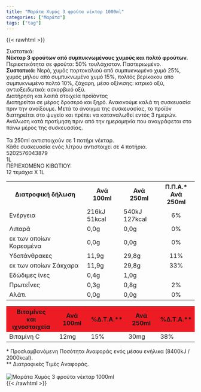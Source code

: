 ```yaml
---
title: "Μαράτα Χυμός 3 φρούτα νέκταρ 1000ml"
categories: ["Μαράτα"]
tags: ["tag"]
---
```

{{< rawhtml >}}

<div class="sload376"><div class="product"><div id="sistatika">Συστατικά:</div><div class="alltext"><b>Νέκταρ 3 φρούτων από συμπυκνωμένους χυμούς και πολτό φρούτων.</b> Περιεκτικότητα σε φρούτα: 50% τουλάχιστον. Παστεριωμένο.<br><b>Συστατικά:</b> Νερό, χυμός πορτοκαλιού από συμπυκνωμένο χυμό 25%, χυμός μήλου από συμπυκνωμένο χυμό 15%, πολτός βερίκοκου από συμπυκνωμένο πολτό 10%, ζάχαρη, μέσο οξίνισης: κιτρικό οξύ, αντιοξειδωτικό: ασκορβικό οξύ.<br></div><div id="loipa">Διατήρηση και λοιπά στοιχεία προϊόντος</div><div class="alltext">Διατηρείται σε μέρος δροσερό και ξηρό. Ανακινούμε καλά τη συσκευασία πριν την ανοίξουμε. Μετά το άνοιγμα της συσκευασίας, το προϊόν διατηρείται στο ψυγείο και πρέπει να καταναλωθεί εντός 3 ημερών. Ανάλωση κατά προτίμηση πριν από την ημερομηνία που αναγράφεται στο πάνω μέρος της συσκευασίας.<br><br>Τα 250ml αντιστοιχούν σε 1 ποτήρι νέκταρ.<br>Κάθε συσκευασία ενός λίτρου αντιστοιχεί σε 4 ποτήρια.</div><div id="barcode"><div id="barimage1"></div><span id="bartext">5202576043879</span></div><div id="varos"><div id="varosimage1"></div><span id="varostext">1L</span></div><div id="kivotio">ΠΕΡΙΕΧΟΜΕΝΟ ΚΙΒΩΤΙΟΥ:<br>12 τεμάχια Χ 1L</div><div class="tabout"><table id="diatable"><tbody><tr><th>Διατροφική δήλωση</th><th>Ανά 100ml</th><th>Ανά 250ml</th><th>Π.Π.Α.*<br>Ανά 250ml</th></tr><tr><td class="texr2">Ενέργεια</td><td class="texr">216kJ<br>51kcal</td><td class="texr">540kJ<br>127kcal</td><td class="texr" style="text-align:center">6%</td></tr><tr><td class="texr2">Λιπαρά</td><td class="texr">0,0g</td><td class="texr">0,0g</td><td class="texr" style="text-align:center">0%</td></tr><tr><td class="gray">εκ των οποίων Κορεσµένα</td><td class="gray2">0,0g</td><td class="gray2">0,0g</td><td class="gray2" style="text-align:center">0%</td></tr><tr><td class="texr2">Yδατάνθρακες</td><td class="texr">11,9g</td><td class="texr">29,8g</td><td class="texr" style="text-align:center">11%</td></tr><tr><td class="gray">εκ των οποίων Σάκχαρα</td><td class="gray2">11,9g</td><td class="gray2">29,8g</td><td class="gray2" style="text-align:center">33%</td></tr><tr><td class="texr2">Eδώδιμες ίνες</td><td class="texr">0,4g</td><td class="texr">1,0g</td><td class="texr" style="text-align:center"></td></tr><tr><td class="texr2">Πρωτεΐνες</td><td class="texr">0,3g</td><td class="texr">0,8g</td><td class="texr" style="text-align:center">2%</td></tr><tr><td class="texr2">Αλάτι</td><td class="texr">0,0g</td><td class="texr">0,0g</td><td class="texr" style="text-align:center">0%</td></tr></tbody></table></div><div class="keno"></div><div class="tabout"><table id="diatable"><tbody><tr><th style="background:#ed1c24">Βιταμίνες<br>και ιχνοστοιχεία</th><th style="background:#ed1c24">Ανά 100ml</th><th style="background:#ed1c24">%Δ.Τ.Α.**</th><th style="background:#ed1c24">Ανά 250ml</th><th style="background:#ed1c24">%Δ.Τ.Α.**</th></tr><tr><td class="texr2">Βιταμίνη C</td><td class="texr">12mg</td><td class="texr">15%</td><td class="texr">30mg</td><td class="texr">38%</td></tr></tbody></table></div><div class="alltext">* Προσλαμβανόμενη Ποσότητα Αναφοράς ενός μέσου ενήλικα (8400kJ / 2000kcal).<br>** Διατροφικές Τιμές Aναφοράς.</div><br><div class="pimg"><img alt="Μαράτα Χυμός 3 φρούτα νέκταρ 1000ml" title="Μαράτα Χυμός 3 φρούτα νέκταρ 1000ml" src="/media/images/marata-xymos-3-frouta-nektar-1000ml.jpg"></div></div></div>
{{< /rawhtml >}}


